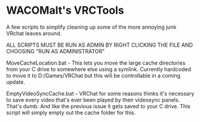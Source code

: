 # WACOMalt's VRCTools
A few scripts to simplify cleaning up some of the more annoying junk VRchat leaves around.

ALL SCRIPTS MUST BE RUN AS ADMIN BY RIGHT CLICKING THE FILE AND CHOOSING "RUN AS ADMINISTRATOR"

MoveCacheLocation.bat - This lets you move the large cache directories from your C drive to somewhere else using a symlink. Currently hardcoded to move it to D:/Games/VRChat but this will be controllable in a coming update.

EmptyVideoSyncCache.bat - VRChat for some reasons thinks it's necessary to save every video that's ever been played by their videosync panels. That's dumb. And like the previous issue it gets saved to your C drive. This script will simply empty out the cache folder for this.
